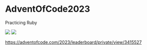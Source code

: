 # AdventOfCode2023
Practicing Ruby

![](https://img.shields.io/badge/stars%20⭐-28-yellow)
![](https://img.shields.io/badge/days%20completed-14-red)

https://adventofcode.com/2023/leaderboard/private/view/3415527
